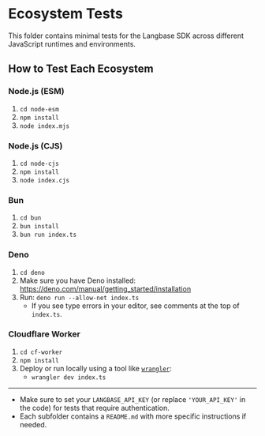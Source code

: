 # Ecosystem Tests

This folder contains minimal tests for the Langbase SDK across different JavaScript runtimes and environments.

## How to Test Each Ecosystem

### Node.js (ESM)
1. `cd node-esm`
2. `npm install`
3. `node index.mjs`

### Node.js (CJS)
1. `cd node-cjs`
2. `npm install`
3. `node index.cjs`

### Bun
1. `cd bun`
2. `bun install`
3. `bun run index.ts`

### Deno
1. `cd deno`
2. Make sure you have Deno installed: https://deno.com/manual/getting_started/installation
3. Run: `deno run --allow-net index.ts`
   - If you see type errors in your editor, see comments at the top of `index.ts`.

### Cloudflare Worker
1. `cd cf-worker`
2. `npm install`
3. Deploy or run locally using a tool like [`wrangler`](https://developers.cloudflare.com/workers/wrangler/):
   - `wrangler dev index.ts`

---

- Make sure to set your `LANGBASE_API_KEY` (or replace `'YOUR_API_KEY'` in the code) for tests that require authentication.
- Each subfolder contains a `README.md` with more specific instructions if needed.
